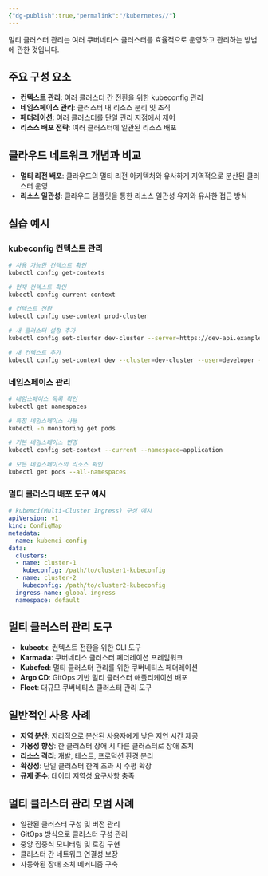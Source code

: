 ```yaml
---
{"dg-publish":true,"permalink":"/kubernetes//"}
---
```



멀티 클러스터 관리는 여러 쿠버네티스 클러스터를 효율적으로 운영하고 관리하는 방법에 관한 것입니다.

## 주요 구성 요소

- **컨텍스트 관리**: 여러 클러스터 간 전환을 위한 kubeconfig 관리
- **네임스페이스 관리**: 클러스터 내 리소스 분리 및 조직
- **페더레이션**: 여러 클러스터를 단일 관리 지점에서 제어
- **리소스 배포 전략**: 여러 클러스터에 일관된 리소스 배포

## 클라우드 네트워크 개념과 비교

- **멀티 리전 배포**: 클라우드의 멀티 리전 아키텍처와 유사하게 지역적으로 분산된 클러스터 운영
- **리소스 일관성**: 클라우드 템플릿을 통한 리소스 일관성 유지와 유사한 접근 방식

## 실습 예시

### kubeconfig 컨텍스트 관리

```bash
# 사용 가능한 컨텍스트 확인
kubectl config get-contexts

# 현재 컨텍스트 확인
kubectl config current-context

# 컨텍스트 전환
kubectl config use-context prod-cluster

# 새 클러스터 설정 추가
kubectl config set-cluster dev-cluster --server=https://dev-api.example.com:6443

# 새 컨텍스트 추가
kubectl config set-context dev --cluster=dev-cluster --user=developer --namespace=development
```

### 네임스페이스 관리

```bash
# 네임스페이스 목록 확인
kubectl get namespaces

# 특정 네임스페이스 사용
kubectl -n monitoring get pods

# 기본 네임스페이스 변경
kubectl config set-context --current --namespace=application

# 모든 네임스페이스의 리소스 확인
kubectl get pods --all-namespaces
```

### 멀티 클러스터 배포 도구 예시

```yaml
# kubemci(Multi-Cluster Ingress) 구성 예시
apiVersion: v1
kind: ConfigMap
metadata:
  name: kubemci-config
data:
  clusters:
  - name: cluster-1
    kubeconfig: /path/to/cluster1-kubeconfig
  - name: cluster-2
    kubeconfig: /path/to/cluster2-kubeconfig
  ingress-name: global-ingress
  namespace: default
```

## 멀티 클러스터 관리 도구

- **kubectx**: 컨텍스트 전환을 위한 CLI 도구
- **Karmada**: 쿠버네티스 클러스터 페더레이션 프레임워크
- **Kubefed**: 멀티 클러스터 관리를 위한 쿠버네티스 페더레이션
- **Argo CD**: GitOps 기반 멀티 클러스터 애플리케이션 배포
- **Fleet**: 대규모 쿠버네티스 클러스터 관리 도구

## 일반적인 사용 사례

- **지역 분산**: 지리적으로 분산된 사용자에게 낮은 지연 시간 제공
- **가용성 향상**: 한 클러스터 장애 시 다른 클러스터로 장애 조치
- **리소스 격리**: 개발, 테스트, 프로덕션 환경 분리
- **확장성**: 단일 클러스터 한계 초과 시 수평 확장
- **규제 준수**: 데이터 지역성 요구사항 충족

## 멀티 클러스터 관리 모범 사례

- 일관된 클러스터 구성 및 버전 관리
- GitOps 방식으로 클러스터 구성 관리
- 중앙 집중식 모니터링 및 로깅 구현
- 클러스터 간 네트워크 연결성 보장
- 자동화된 장애 조치 메커니즘 구축